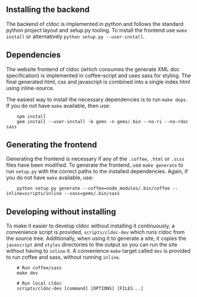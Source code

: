 ## Installing the backend
The backend of cldoc is implemented in python and follows the standard python project
layout and setup.py tooling. To install the frontend use `make install` or
alternatively `python setup.py --user-install`.

## Dependencies
The website frontend of cldoc (which consumes the generate XML doc specification) is
implemented in coffee-script and uses sass for styling. The final generated html,
css and javascript is combined into a single index.html using inline-source.

The easiest way to install the necessary dependencies is to run `make deps`. If you
do not have `make` available, then use:

```
	npm install
	gem install --user-install -b gems -n gems/.bin --no-ri --no-rdoc sass
```

## Generating the frontend
Generating the frontend is necessary if any of the `.coffee`, `.html` or `.scss` files
have been modified. To generate the frontend, use `make generate` to run `setup.py` with
the correct paths to the installed dependencies. Again, if you do not have `make` available, use:

```
	python setup.py generate --coffee=node_modules/.bin/coffee --inline=scripts/inline --sass=gems/.bin/sass
```

## Developing without installing
To make it easier to develop cldoc without installing it continuously, a convenience script
is provided, `scripts/cldoc-dev` which runs cldoc from the source tree. Additionally, when
using it to generate a site, it copies the `javascript` and `styles` directories to the
output so you can run the site without having to `inline` it. A convenience `make` target
called `dev` is provided to run coffee and sass, without running `inline`.

```
	# Run coffee/sass
	make dev

	# Run local cldoc
	scripts/cldoc-dev [command] [OPTIONS] [FILES...]
```